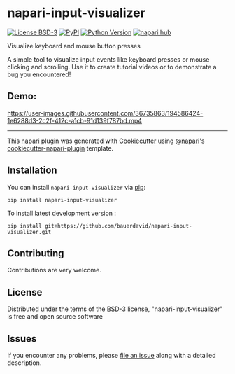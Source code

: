 # napari-input-visualizer

[![License BSD-3](https://img.shields.io/pypi/l/napari-input-visualizer.svg?color=green)](https://github.com/bauerdavid/napari-input-visualizer/raw/main/LICENSE)
[![PyPI](https://img.shields.io/pypi/v/napari-input-visualizer.svg?color=green)](https://pypi.org/project/napari-input-visualizer)
[![Python Version](https://img.shields.io/pypi/pyversions/napari-input-visualizer.svg?color=green)](https://python.org)
[![napari hub](https://img.shields.io/endpoint?url=https://api.napari-hub.org/shields/napari-input-visualizer)](https://napari-hub.org/plugins/napari-input-visualizer)

Visualize keyboard and mouse button presses

A simple tool to visualize input events like keyboard presses or mouse clicking and scrolling. Use it to create tutorial videos or to demonstrate a bug you encountered!

## Demo:


https://user-images.githubusercontent.com/36735863/194586424-1e6288d3-2c2f-412c-a1cb-91d139f787bd.mp4



----------------------------------

This [napari] plugin was generated with [Cookiecutter] using [@napari]'s [cookiecutter-napari-plugin] template.

<!--
Don't miss the full getting started guide to set up your new package:
https://github.com/napari/cookiecutter-napari-plugin#getting-started

and review the napari docs for plugin developers:
https://napari.org/stable/plugins/index.html
-->

## Installation

You can install `napari-input-visualizer` via [pip]:

    pip install napari-input-visualizer



To install latest development version :

    pip install git+https://github.com/bauerdavid/napari-input-visualizer.git


## Contributing

Contributions are very welcome.

## License

Distributed under the terms of the [BSD-3] license,
"napari-input-visualizer" is free and open source software

## Issues

If you encounter any problems, please [file an issue] along with a detailed description.

[napari]: https://github.com/napari/napari
[Cookiecutter]: https://github.com/audreyr/cookiecutter
[@napari]: https://github.com/napari
[MIT]: http://opensource.org/licenses/MIT
[BSD-3]: http://opensource.org/licenses/BSD-3-Clause
[GNU GPL v3.0]: http://www.gnu.org/licenses/gpl-3.0.txt
[GNU LGPL v3.0]: http://www.gnu.org/licenses/lgpl-3.0.txt
[Apache Software License 2.0]: http://www.apache.org/licenses/LICENSE-2.0
[Mozilla Public License 2.0]: https://www.mozilla.org/media/MPL/2.0/index.txt
[cookiecutter-napari-plugin]: https://github.com/napari/cookiecutter-napari-plugin

[file an issue]: https://github.com/bauerdavid/napari-input-visualizer/issues

[napari]: https://github.com/napari/napari
[tox]: https://tox.readthedocs.io/en/latest/
[pip]: https://pypi.org/project/pip/
[PyPI]: https://pypi.org/
